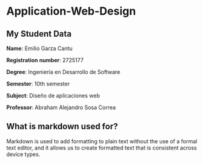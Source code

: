 # Application-Web-Design

## My Student Data

**Name**: Emilio Garza Cantu

**Registration number**: 2725177

**Degree**: Ingeniería en Desarrollo de Software

**Semester**: 10th semester


**Subject**: Diseño de aplicaciones web

**Professor**: Abraham Alejandro Sosa Correa

## What is markdown used for?
Markdown is used to add formatting to plain text without the use of a formal text editor, and it allows us to create formatted text that is consistent across device types.

